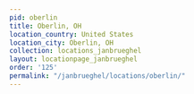 ```yaml
---
pid: oberlin
title: Oberlin, OH
location_country: United States
location_city: Oberlin, OH
collection: locations_janbrueghel
layout: locationpage_janbrueghel
order: '125'
permalink: "/janbrueghel/locations/oberlin/"
---
```

